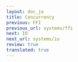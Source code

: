 ```yaml
---
layout: doc_ja
title: Concurrency
previous: FFI
previous_url: systems/ffi
next: IO
next_url: systems/io
review: true
translated: true
---
```

